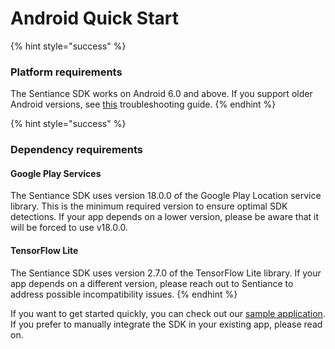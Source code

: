 # Android Quick Start

{% hint style="success" %}
### Platform requirements

The Sentiance SDK works on Android 6.0 and above. If you support older Android versions, see [this](../../troubleshooting/android/#manifest-merger-failed-uses-sdk-minsdkversion-x-cannot-be-smaller-than-version-y-declared-in-library) troubleshooting guide.
{% endhint %}

{% hint style="success" %}
### Dependency requirements

#### Google Play Services

The Sentiance SDK uses version 18.0.0 of the Google Play Location service library. This is the minimum required version to ensure optimal SDK detections. If your app depends on a lower version, please be aware that it will be forced to use v18.0.0.

#### TensorFlow Lite

The Sentiance SDK uses version 2.7.0 of the TensorFlow Lite library. If your app depends on a different version, please reach out to Sentiance to address possible incompatibility issues.
{% endhint %}

If you want to get started quickly, you can check out our [sample application](https://github.com/sentiance/sample-apps-android). If you prefer to manually integrate the SDK in your existing app, please read on.
